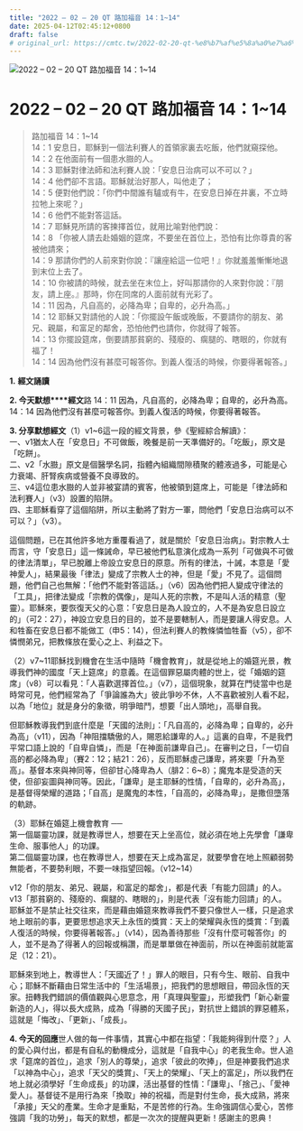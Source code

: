 ```yaml
---
title: "2022 – 02 – 20 QT 路加福音 14：1~14"
date: 2025-04-12T02:45:12+0800
draft: false
# original_url: https://cmtc.tw/2022-02-20-qt-%e8%b7%af%e5%8a%a0%e7%a6%8f%e9%9f%b3-14%ef%bc%9a114
---
```


![2022 – 02 – 20 QT 路加福音 14：1~14](/images/qt.jpg   "2022 – 02 – 20 QT 路加福音 14：1~14")

# 2022 – 02 – 20 QT 路加福音 14：1~14

> 路加福音 14：1~14  
> 14：1 安息日，耶穌到一個法利賽人的首領家裏去吃飯，他們就窺探他。  
> 14：2 在他面前有一個患水臌的人。  
> 14：3 耶穌對律法師和法利賽人說：「安息日治病可以不可以？」  
> 14：4 他們卻不言語。耶穌就治好那人，叫他走了；  
> 14：5 便對他們說：「你們中間誰有驢或有牛，在安息日掉在井裏，不立時拉牠上來呢？」  
> 14：6 他們不能對答這話。  
> 14：7 耶穌見所請的客揀擇首位，就用比喻對他們說：  
> 14：8 「你被人請去赴婚姻的筵席，不要坐在首位上，恐怕有比你尊貴的客被他請來；  
> 14：9 那請你們的人前來對你說：『讓座給這一位吧！』你就羞羞慚慚地退到末位上去了。  
> 14：10 你被請的時候，就去坐在末位上，好叫那請你的人來對你說：『朋友，請上座。』那時，你在同席的人面前就有光彩了。  
> 14：11 因為，凡自高的，必降為卑；自卑的，必升為高。」  
> 14：12 耶穌又對請他的人說：「你擺設午飯或晚飯，不要請你的朋友、弟兄、親屬，和富足的鄰舍，恐怕他們也請你，你就得了報答。  
> 14：13 你擺設筵席，倒要請那貧窮的、殘廢的、瘸腿的、瞎眼的，你就有福了！  
> 14：14 因為他們沒有甚麼可報答你。到義人復活的時候，你要得著報答。」

**1.** **經文誦讀**

**2. 今天默想****經文**路 14：11 因為，凡自高的，必降為卑；自卑的，必升為高。  
14：14 因為他們沒有甚麼可報答你。到義人復活的時候，你要得著報答。

**3. 分享默想經文**（1）v1~6這一段的經文背景，參《聖經綜合解讀》：  
一、v1猶太人在「安息日」不可做飯，晚餐是前一天準備好的。「吃飯」，原文是「吃餅」。  
二、v2「水臌」原文是個醫學名詞，指體內組織間隙積聚的體液過多，可能是心力衰竭、肝腎疾病或營養不良導致的。  
三、v4這位患水臌的人並非被宴請的賓客，他被領到筵席上，可能是「律法師和法利賽人」（v3）設置的陷阱。  
四、主耶穌看穿了這個陷阱，所以主動將了對方一軍，問他們「安息日治病可以不可以？」（v3）。

這個問題，已在其他許多地方重覆看過了，就是關於「安息日治病」。對宗教人士而言，守「安息日」這一條誡命，早已被他們私意演化成為一系列「可做與不可做的律法清單」，早已脫離上帝設立安息日的原意。所有的律法，十誡，本意是「愛神愛人」，結果最後「律法」變成了宗教人士的神，但是「愛」不見了。這個問題，他們自己也無解：「他們不能對答這話。」（v6）因為他們把人變成守律法的「工具」，把律法變成「宗教的偶像」，是叫人死的宗教，不是叫人活的精意（聖靈）。耶穌來，要恢復天父的心意：「安息日是為人設立的，人不是為安息日設立的」（可2：27），神設立安息日的目的，並不是要轄制人，而是要讓人得安息。人和牲畜在安息日都不能做工（申5：14），但法利賽人的教條憐恤牲畜（v5），卻不憐憫弟兄，把教條放在愛心之上、利益之下。

（2）v7~11耶穌找到機會在生活中隨時「機會教育」，就是從地上的婚筵光景，教導我們神的國度「天上筵席」的意義。在這個罪惡屬肉體的世上，從「婚姻的筵席」（v8）可以看見：「人喜歡選擇首位。」（v7），這個現象，就算在門徒當中也是時常可見，他們經常為了「爭論誰為大」彼此爭吵不休，人不喜歡被別人看不起，以為「地位」就是身分的象徵，明爭暗鬥，想要「出人頭地」，高舉自我。

但耶穌教導我們到底什麼是「天國的法則」：「凡自高的，必降為卑；自卑的，必升為高」（v11），因為「神阻擋驕傲的人，賜恩給謙卑的人。」這裏的自卑，不是我們平常口語上說的「自卑自憐」，而是「在神面前謙卑自己」。在審判之日，「一切自高的都必降為卑」（賽2：12；結21：26），反而耶穌虛己謙卑，將來要「升為至高」。基督本來與神同等，但卻甘心降卑為人（腓2：6~8）；魔鬼本是受造的天使，但卻妄圖與神同等。因此，「謙卑」是主耶穌的性情，「自卑的，必升為高」，是基督得榮耀的道路；「自高」是魔鬼的本性，「自高的，必降為卑」，是撒但墮落的軌跡。

（3）耶穌在婚筵上機會教育 ──  
第一個屬靈功課，就是教導世人，想要在天上坐高位，就必須在地上先學會「謙卑生命、服事他人」的功課。  
第二個屬靈功課，也在教導世人，想要在天上成為富足，就要學會在地上照顧弱勢無能者，不要勢利眼，不要一味指望回報。（v12~14）

v12「你的朋友、弟兄、親屬，和富足的鄰舍」，都是代表「有能力回請」的人。  
v13「那貧窮的、殘廢的、瘸腿的、瞎眼的」，則是代表「沒有能力回請」的人。  
耶穌並不是禁止社交往來，而是藉由婚筵來教導我們不要只像世人一樣，只是追求地上眼前的事，更要思想追求天上永恆的獎賞：天上的榮耀與永恆的獎賞：「到義人復活的時候，你要得著報答。」（v14），因為善待那些「沒有什麼可報答你」的人，並不是為了得著人的回報或稱讚，而是單單做在神面前，所以在神面前就能富足（12：21）。

耶穌來到地上，教導世人：「天國近了！」罪人的眼目，只有今生、眼前、自我中心；耶穌不斷藉由日常生活中的「生活場景」，把我們的思想眼目，帶回永恆的天家。扭轉我們錯誤的價值觀與心思意念，用「真理與聖靈」，形塑我們「新心新靈新造的人」，得以長大成熟，成為「得勝的天國子民」，對抗世上錯誤的罪惡體系，這就是「悔改」、「更新」、「成長」。

**4. 今天的回應**世人做的每一件事情，其實心中都在指望：「我能夠得到什麼？」人的愛心與付出，都是有自私的動機成分，這就是「自我中心」的老我生命。世人追求「筵席的首位」，追求「別人的尊榮」，追求「彼此的吹捧」，但是神要我們追求「以神為中心」，追求「天父的獎賞」、「天上的榮耀」、「天上的富足」，所以我們在地上就必須學好「生命成長」的功課，活出基督的性情：「謙卑」、「捨己」、「愛神愛人」。基督徒不是用行為來「換取」神的祝福，而是對付生命，長大成熟，將來「承接」天父的產業。生命才是重點，不是苦修的行為。生命強調信心愛心，苦修強調「我的功勞」，每天的默想，都是一次次的提醒與更新！感謝主的恩典！